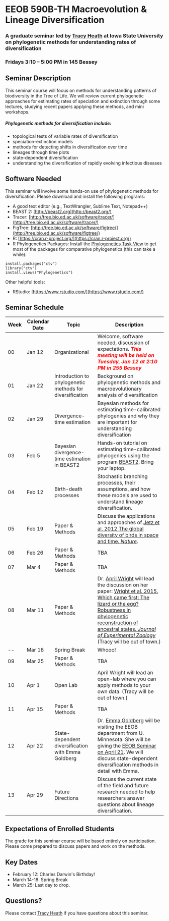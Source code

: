 # EEOB 590B-TH Macroevolution & Lineage Diversification 
### A graduate seminar led by [Tracy Heath](http://phyloworks.org/) at Iowa State University on phylogenetic methods for understanding rates of diversification
### Fridays 3:10 – 5:00 PM in 145 Bessey

## Seminar Description

This seminar course will focus on methods for understanding patterns of biodiversity in the Tree of Life. We will review current phylogenetic approaches for estimating rates of speciation and extinction through some lectures, studying recent papers applying these methods, and mini workshops.

##### Phylogenetic methods for diversification include:
* topological tests of variable rates of diversification
* speciation-extinction models
* methods for detecting shifts in diversification over time
* lineages through time plots
* state-dependent diversification
* understanding the diversification of rapidly evolving infectious diseases

## Software Needed
This seminar will involve some hands-on use of phylogenetic methods for diversification. Please download and install the following programs:

* A good text editor (e.g., TextWrangler, Sublime Text, Notepad++)
* BEAST 2: [http://beast2.org](http://beast2.org/)
* Tracer: [http://tree.bio.ed.ac.uk/software/tracer/](http://tree.bio.ed.ac.uk/software/tracer/)
* FigTree: [http://tree.bio.ed.ac.uk/software/figtree/](http://tree.bio.ed.ac.uk/software/figtree/)
* R: [https://cran.r-project.org/](https://cran.r-project.org/)
* R Phylogenetics Packages: Install the [Phylogenetics Task View](https://cran.r-project.org/web/views/Phylogenetics.html) to get most of the packages for comparative phylogenetics (this can take a while):

```
install.packages("ctv")
library("ctv")
install.views("Phylogenetics")
```

Other helpful tools:

* RStudio: [https://www.rstudio.com/](https://www.rstudio.com/)

## Seminar Schedule

Week    |  Calendar Date        | Topic        | Description 
--------|---------------|--------------|-------------
00 | Jan 12 | Organizational | Welcome, software needed, discussion of expectations. <span style="color:red">**_This meeting will be held on Tuesday, Jan 12 at 2:10 PM in 255 Bessey_**</span>
01 | Jan 22 | Introduction to phylogenetic methods for diversification | Background on phylogenetic methods and macroevolutionary analysis of diversification 
02 | Jan 29 | Divergence-time estimation | Bayesian methods for estimating time-calibrated phylogenies and why they are important for understanding diversification
03 | Feb 5 | Bayesian divergence-time estimation in BEAST2 | Hands-on tutorial on estimating time-calibrated phylogenies using the program [BEAST2](http://beast2.org/). Bring your laptop.
04 | Feb 12 | Birth-death processes | Stochastic branching processes, their assumptions, and how these models are used to understand lineage diversification.
05 | Feb 19 | Paper & Methods | Discuss the applications and approaches of [Jetz et al. 2012 The global diversity of birds in space and time. *Nature*](http://www.nature.com/nature/journal/v491/n7424/full/nature11631.html).
06 | Feb 26 | Paper & Methods | TBA
07 | Mar 4 | Paper & Methods | TBA
08 | Mar 11 | Paper & Methods | Dr. [April Wright](http://wrightaprilm.github.io/pages/about_me.html) will lead the discussion on her paper: [Wright et al. 2015. Which came first: The lizard or the egg? Robustness in phylogenetic reconstruction of ancestral states. *Journal of Experimental Zoology*](http://onlinelibrary.wiley.com/doi/10.1002/jez.b.22642/full) (Tracy will be out of town.)
-- | Mar 18 | Spring Break | Whooo!
09 | Mar 25 | Paper & Methods | TBA
10 | Apr 1 | Open Lab | April Wright will lead an open-lab where you can apply methods to your own data. (Tracy will be out of town.)
11 | Apr 15 | Paper & Methods | TBA
12 | Apr 22 | State-dependent diversification with Emma Goldberg | Dr. [Emma Goldberg](http://eeg.github.io/lab/home.html) will be visiting the EEOB department from U. Minnesota. She will be giving the [EEOB Seminar on April 21](http://www.eeob.iastate.edu/dr-emma-goldberg-seminar-speaker). We will discuss state-dependent diversification methods in detail with Emma.
13 | Apr 29 | Future Directions | Discuss the current state of the field and future research needed to help researchers answer questions about lineage diversification.

## Expectations of Enrolled Students

The grade for this seminar course will be based entirely on participation. Please come prepared to discuss papers and work on the methods. 

## Key Dates

* February 12: Charles Darwin's Birthday!
* March 14-18: Spring Break
* March 25: Last day to drop.

## Questions?

Please contact [Tracy Heath](http://phyloworks.org/) if you have questions about this seminar.